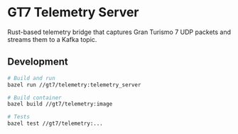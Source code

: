 # GT7 Telemetry Server

Rust-based telemetry bridge that captures Gran Turismo 7 UDP packets and streams them to a Kafka topic.

## Development

```bash
# Build and run
bazel run //gt7/telemetry:telemetry_server

# Build container
bazel build //gt7/telemetry:image

# Tests
bazel test //gt7/telemetry:...
```
